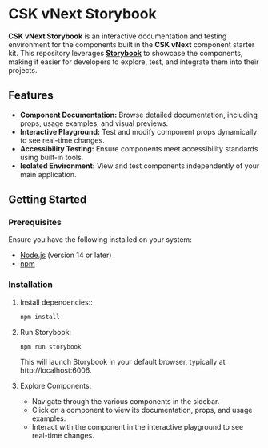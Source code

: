 # CSK vNext Storybook

**CSK vNext Storybook** is an interactive documentation and testing environment for the components built in the **CSK vNext** component starter kit. This repository leverages **[Storybook](https://storybook.js.org/)** to showcase the components, making it easier for developers to explore, test, and integrate them into their projects.

## Features

- **Component Documentation:** Browse detailed documentation, including props, usage examples, and visual previews.
- **Interactive Playground:** Test and modify component props dynamically to see real-time changes.
- **Accessibility Testing:** Ensure components meet accessibility standards using built-in tools.
- **Isolated Environment:** View and test components independently of your main application.

## Getting Started

### Prerequisites

Ensure you have the following installed on your system:
- [Node.js](https://nodejs.org/) (version 14 or later)
- [npm](https://www.npmjs.com/)

### Installation

1. Install dependencies::
   ```bash
   npm install
   ```

2. Run Storybook:
   ```bash
   npm run storybook
   ```
   This will launch Storybook in your default browser, typically at http://localhost:6006.

3. Explore Components:
   - Navigate through the various components in the sidebar.
   - Click on a component to view its documentation, props, and usage examples.
   - Interact with the component in the interactive playground to see real-time changes.

